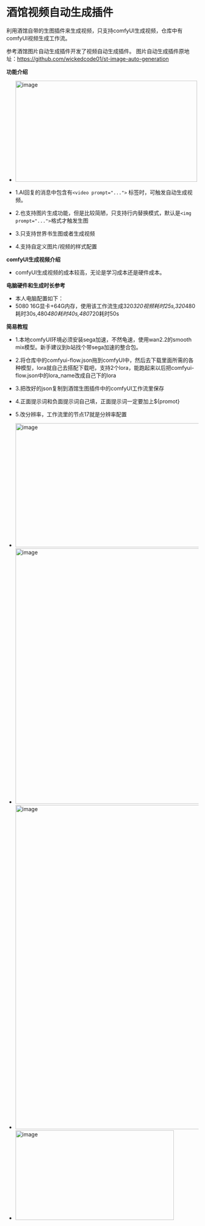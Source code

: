 # 酒馆视频自动生成插件
利用酒馆自带的生图插件来生成视频，只支持comfyUI生成视频，仓库中有comfyUI视频生成工作流。

参考酒馆图片自动生成插件开发了视频自动生成插件。
图片自动生成插件原地址：https://github.com/wickedcode01/st-image-auto-generation

**功能介绍**
- <img width="476" height="265" alt="image" src="https://github.com/user-attachments/assets/dcd07111-b73f-4c41-8cae-e9e7ae3c1059" />

- 1.AI回复的消息中包含有`<video prompt="...">` 标签时，可触发自动生成视频。
- 2.也支持图片生成功能，但是比较简陋，只支持行内替换模式，默认是`<img prompt="...">`格式才触发生图
- 3.只支持世界书生图或者生成视频
- 4.支持自定义图片/视频的样式配置

**comfyUI生成视频介绍**
- comfyUI生成视频的成本较高，无论是学习成本还是硬件成本。

**电脑硬件和生成时长参考**
- 本人电脑配置如下：
- 5080 16G显卡+64G内存，使用该工作流生成320*320视频耗时25s,320*480耗时30s,480*480耗时40s,480*720耗时50s

**简易教程**
- 1.本地comfyUI环境必须安装sega加速，不然龟速，使用wan2.2的smooth mix模型。新手建议到b站找个带sega加速的整合包。
- 2.将仓库中的comfyui-flow.json拖到comfyUI中，然后去下载里面所需的各种模型，lora就自己去搭配下载吧，支持2个lora，能跑起来以后把comfyui-flow.json中的lora_name改成自己下的lora
- 3.把改好的json复制到酒馆生图插件中的comfyUI工作流里保存
- 4.正面提示词和负面提示词自己填，正面提示词一定要加上${promot}
- 5.改分辨率，工作流里的节点17就是分辨率配置
- <img width="540" height="325" alt="image" src="https://github.com/user-attachments/assets/6245ab43-ecb9-469c-9de5-a918b14ad214" />

- <img width="505" height="670" alt="image" src="https://github.com/user-attachments/assets/96703bca-b2ca-4fc8-a6c9-e9e555f267c5" />
- <img width="859" height="850" alt="image" src="https://github.com/user-attachments/assets/a9c05c85-e8f7-495d-b472-8ec3cc9a4e71" />
- <img width="415" height="235" alt="image" src="https://github.com/user-attachments/assets/c9d408d1-b9d8-4579-ba92-1ac0c64fa661" />


